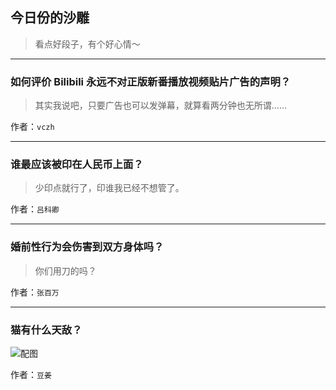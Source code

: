 ## 今日份的沙雕

> 看点好段子，有个好心情～


 
---

### 如何评价 Bilibili 永远不对正版新番播放视频贴片广告的声明？

> 其实我说吧，只要广告也可以发弹幕，就算看两分钟也无所谓……


作者：`vczh`

---

### 谁最应该被印在人民币上面？

> 少印点就行了，印谁我已经不想管了。


作者：`吕科卿`

---

### 婚前性行为会伤害到双方身体吗？

> 你们用刀的吗？


作者：`张百万`

---

### 猫有什么天敌？

> 



![配图](http://pic3.zhimg.com/e3943882bbbfd228a928ea741b350c7c_b.jpg)


作者：`豆姜`